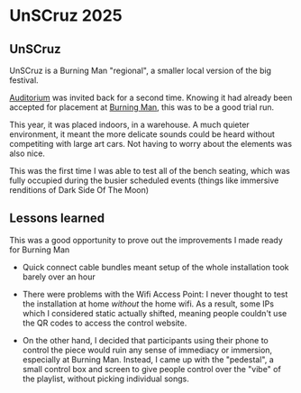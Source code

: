 # UnSCruz 2025

## UnSCruz

UnSCruz is a Burning Man "regional", a smaller local version of the big festival.

[Auditorium](AUDITORIUM.md) was invited back for a second time. Knowing it had already been accepted for placement at [Burning Man](BURNINGMAN25.md), this was to be a good trial run.

This year, it was placed indoors, in a warehouse. A much quieter environment, it meant the more delicate sounds could be heard without competiting with large art cars. Not having to worry about the elements was also nice.

This was the first time I was able to test all of the bench seating, which was fully occupied during the busier scheduled events (things like immersive renditions of Dark Side Of The Moon)

## Lessons learned

This was a good opportunity to prove out the improvements I made ready for Burning Man

- Quick connect cable bundles meant setup of the whole installation took barely over an hour

- There were problems with the Wifi Access Point: I never thought to test the installation at home _without_ the home wifi. As a result, some IPs which I considered static actually shifted, meaning people couldn't use the QR codes to access the control website.

- On the other hand, I decided that participants using their phone to control the piece would ruin any sense of immediacy or immersion, especially at Burning Man. Instead, I came up with the "pedestal", a small control box and screen to give people control over the "vibe" of the playlist, without picking individual songs.
